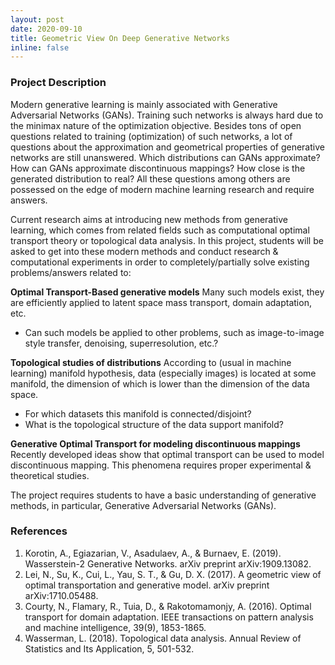 ```yaml
---
layout: post
date: 2020-09-10
title: Geometric View On Deep Generative Networks
inline: false
---
```


### Project Description
Modern generative learning is mainly associated with Generative Adversarial Networks (GANs). Training such networks is always hard due to the minimax nature of the optimization objective. Besides tons of open questions related to training (optimization) of such networks, a lot of questions about the approximation and geometrical properties of generative networks are still unanswered. Which distributions can GANs approximate? How can GANs approximate discontinuous mappings? How close is the generated distribution to real? All these questions among others are possessed on the edge of modern machine learning research and require answers.

Current research aims at introducing new methods from generative learning, which comes from related fields such as computational optimal transport theory or topological data analysis. In this project, students will be asked to get into these modern methods and conduct research & computational experiments in order to completely/partially solve existing problems/answers related to:

**Optimal Transport-Based generative models** 
Many such models exist, they are efficiently applied to latent space mass transport, domain adaptation, etc. 
- Can such models be applied to other problems, such as image-to-image style transfer, denoising, superresolution, etc.?

**Topological studies of distributions**
According to (usual in machine learning) manifold hypothesis, data (especially images) is located at some manifold, the dimension of which is lower than the dimension of the data space. 
- For which datasets this manifold is connected/disjoint? 
- What is the topological structure of the data support manifold?

**Generative Optimal Transport for modeling discontinuous mappings** 
Recently developed ideas show that optimal transport can be used to model discontinuous mapping. This phenomena requires proper experimental & theoretical studies.

The project requires students to have a basic understanding of generative methods, in particular, Generative Adversarial Networks (GANs).

### References
1. Korotin, A., Egiazarian, V., Asadulaev, A., & Burnaev, E. (2019). Wasserstein-2 Generative Networks. arXiv preprint arXiv:1909.13082.
2. Lei, N., Su, K., Cui, L., Yau, S. T., & Gu, D. X. (2017). A geometric view of optimal transportation and generative model. arXiv preprint arXiv:1710.05488.
3. Courty, N., Flamary, R., Tuia, D., & Rakotomamonjy, A. (2016). Optimal transport for domain adaptation. IEEE transactions on pattern analysis and machine intelligence, 39(9), 1853-1865.
4. Wasserman, L. (2018). Topological data analysis. Annual Review of Statistics and Its Application, 5, 501-532.